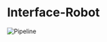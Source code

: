 # Interface-Robot

![Pipeline](https://github.com/AutoMateEPFL/robot-interface/actions/workflows/python-app.yml/badge.svg)

